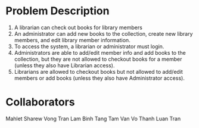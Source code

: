 # Problem Description
1. A librarian can check out books for library members
2. An administrator can add new books to the collection,
create new library members, and edit library member
information.
3. To access the system, a librarian or administrator must
login.
4. Administrators are able to add/edit member info and
add books to the collection, but they are not allowed to
checkout books for a member (unless they also have
Librarian access).
5. Librarians are allowed to checkout books but not
allowed to add/edit members or add books (unless
they also have Administrator access). 


# Collaborators
Mahlet Sharew
Vong Tran
Lam Binh Tang
Tam Van Vo
Thanh Luan Tran
